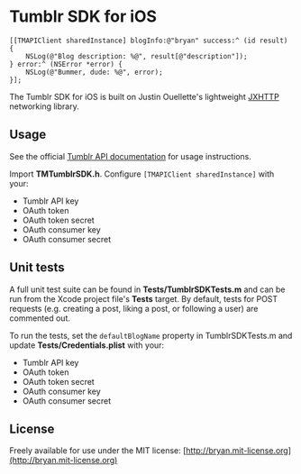 # Tumblr SDK for iOS

    [[TMAPIClient sharedInstance] blogInfo:@"bryan" success:^ (id result) {
        NSLog(@"Blog description: %@", result[@"description"]);
    } error:^ (NSError *error) {
        NSLog(@"Bummer, dude: %@", error);
    }];
    
The Tumblr SDK for iOS is built on Justin Ouellette's lightweight [JXHTTP](https://github.com/jstn/JXHTTP) networking library.

## Usage
See the official [Tumblr API documentation](http://www.tumblr.com/docs/en/api/v2) for usage instructions.

Import **TMTumblrSDK.h**. Configure `[TMAPIClient sharedInstance]` with your:

* Tumblr API key
* OAuth token
* OAuth token secret
* OAuth consumer key
* OAuth consumer secret


## Unit tests
A full unit test suite can be found in **Tests/TumblrSDKTests.m** and can be run from the Xcode project file's **Tests** target. By default, tests for POST requests (e.g. creating a post, liking a post, or following a user) are commented out.

To run the tests, set the `defaultBlogName` property in TumblrSDKTests.m and update **Tests/Credentials.plist** with your:

* Tumblr API key
* OAuth token
* OAuth token secret
* OAuth consumer key
* OAuth consumer secret

## License
Freely available for use under the MIT license: [http://bryan.mit-license.org](http://bryan.mit-license.org)